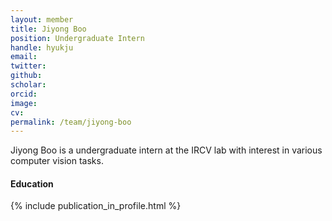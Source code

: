 ```yaml
---
layout: member
title: Jiyong Boo
position: Undergraduate Intern
handle: hyukju
email: 
twitter: 
github: 
scholar: 
orcid: 
image: 
cv: 
permalink: /team/jiyong-boo
---
```


Jiyong Boo is a undergraduate intern at the IRCV lab with interest in various computer vision tasks.


#### Education

<ul class="chronological">

</ul>

{% include publication_in_profile.html %}
